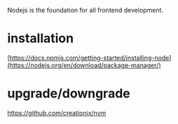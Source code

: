 Nodejs is the foundation for all frontend development. 

# installation

[https://docs.npmjs.com/getting-started/installing-node](https://nodejs.org/en/download/package-manager/)

# upgrade/downgrade

https://github.com/creationix/nvm







